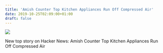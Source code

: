 ```yaml
---
title: 'Amish Counter Top Kitchen Appliances Run Off Compressed Air'
date: 2019-10-25T02:09:00+01:00
draft: false
---
```


![](https://ifttt.com/images/no_image_card.png)  

New top story on Hacker News: Amish Counter Top Kitchen Appliances Run Off Compressed Air